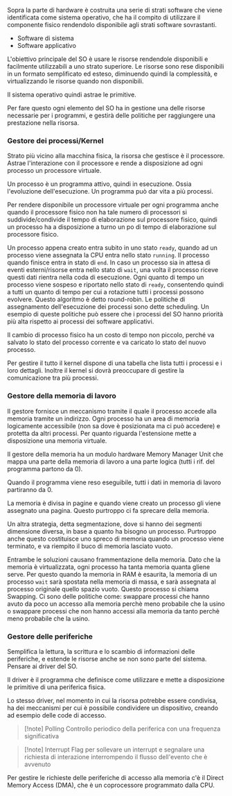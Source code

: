 Sopra la parte di hardware è costruita una serie di strati software che viene identificata come sistema operativo, che ha il compito di utilizzare il componente fisico rendendolo disponibile agli strati software sovrastanti.

- Software di sistema
- Software applicativo

L'obiettivo principale del SO è usare le risorse rendendole disponibili e facilmente utilizzabili a uno strato superiore. Le risorse sono rese disponibili in un formato semplificato ed esteso, diminuendo quindi la complessità, e virtualizzando le risorse quando non disponibili.

Il sistema operativo quindi astrae le primitive.

Per fare questo ogni elemento del SO ha in gestione una delle risorse necessarie per i programmi, e gestirà delle politiche per raggiungere una prestazione nella risorsa.
### Gestore dei processi/Kernel

Strato più vicino alla macchina fisica, la risorsa che gestisce è il processore. Astrae l'interazione con il processore e rende a disposizione ad ogni processo un processore virtuale.

Un processo è un programma attivo, quindi in esecuzione. Ossia l'evoluzione dell'esecuzione. Un programma può dar vita a più processi.

Per rendere disponibile un processore virtuale per ogni programma anche quando il processore fisico non ha tale numero di processori si suddivide/condivide il tempo di elaborazione sul processore fisico, quindi un processo ha a disposizione a turno un po di tempo di elaborazione sul processore fisico.

Un processo appena creato entra subito in uno stato `ready`, quando ad un processo viene assegnata la CPU entra nello stato `running`. Il processo quando finisce entra in stato di `end`. In caso un processo sia in attesa di eventi esterni/risorse entra nello stato di `wait`, una volta il processo riceve questi dati rientra nella coda di esecuzione. Ogni quanto di tempo un processo viene sospeso e riportato nello stato di `ready`, consentendo quindi a tutti un quanto di tempo per cui a rotazione tutti i processi possono evolvere. Questo algoritmo è detto round-robin. Le politiche di assegnamento dell'esecuzione dei processi sono dette scheduling. Un esempio di queste politiche può essere che i processi del SO hanno priorità più alta rispetto ai processi dei software applicativi.

Il cambio di processo fisico ha un costo di tempo non piccolo, perché va salvato lo stato del processo corrente e va caricato lo stato del nuovo processo.

Per gestire il tutto il kernel dispone di una tabella che lista tutti i processi e i loro dettagli. Inoltre il kernel si dovrà preoccupare di gestire la comunicazione tra più processi.
### Gestore della memoria di lavoro

Il gestore fornisce un meccanismo tramite il quale il processo accede alla memoria tramite un indirizzo. Ogni processo ha un area di memoria logicamente accessibile (non sa dove è posizionata ma ci può accedere) e protetta da altri processi. Per quanto riguarda l'estensione mette a disposizione una memoria virtuale.

Il gestore della memoria ha un modulo hardware Memory Manager Unit che mappa una parte della memoria di lavoro a una parte logica (tutti i rif. del programma partono da 0).

Quando il programma viene reso eseguibile, tutti i dati in memoria di lavoro partiranno da 0.

La memoria è divisa in pagine e quando viene creato un processo gli viene assegnato una pagina. Questo purtroppo ci fa sprecare della memoria.

Un altra strategia, detta segmentazione, dove si hanno dei segmenti dimensione diversa, in base a quanto ha bisogno un processo. Purtroppo anche questo costituisce uno spreco di memoria quando un processo viene terminato, e va riempito il buco di memoria lasciato vuoto.

Entrambe le soluzioni causano frammentazione della memoria.
Dato che la memoria è virtualizzata, ogni processo ha tanta memoria quanta gliene serve. Per questo quando la memoria in RAM è esaurita, la memoria di un processo `wait` sarà spostata nella memoria di massa, e sarà assegnata al processo originale quello spazio vuoto. Questo processo si chiama Swapping. Ci sono delle politiche come: swappare processi che hanno avuto da poco un accesso alla memoria perchè meno probabile che la usino o swappare processi che non hanno accessi alla memoria da tanto perchè meno probabile che la usino.

### Gestore delle periferiche

Semplifica la lettura, la scrittura e lo scambio di informazioni delle periferiche, e estende le risorse anche se non sono parte del sistema. Pensare ai driver del SO.

Il driver è il programma che definisce come utilizzare e mette a disposizione le primitive di una periferica fisica.

Lo stesso driver, nel momento in cui la risorsa potrebbe essere condivisa, ha dei meccanismi per cui è possibile condividere un dispositivo, creando ad esempio delle code di accesso.

>[!note] Polling
>Controllo periodico della periferica con una frequenza significativa

>[!note] Interrupt
>Flag per sollevare un interrupt e segnalare una richiesta di interazione interrompendo il flusso dell'evento che è avvenuto

Per gestire le richieste delle periferiche di accesso alla memoria c'è il Direct Memory Access (DMA), che è un coprocessore programmato dalla CPU.